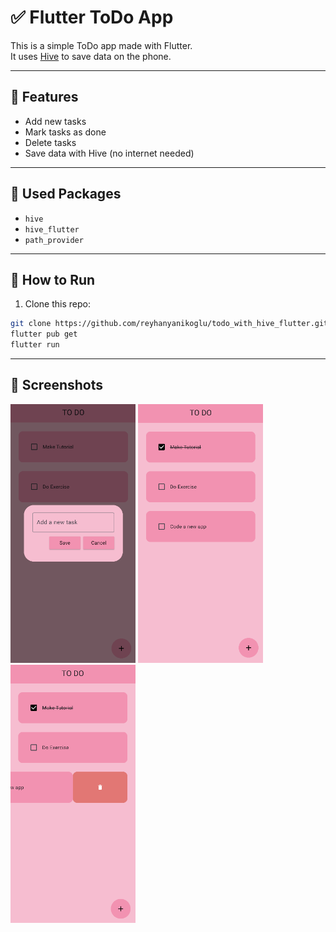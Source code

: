 # ✅ Flutter ToDo App

This is a simple ToDo app made with Flutter.  
It uses [Hive](https://pub.dev/packages/hive) to save data on the phone.

---

## 📱 Features
- Add new tasks
- Mark tasks as done
- Delete tasks
- Save data with Hive (no internet needed)

---

## 🧱 Used Packages
- `hive`
- `hive_flutter`
- `path_provider`

---

## 🧰 How to Run

1. Clone this repo:
```bash
git clone https://github.com/reyhanyanikoglu/todo_with_hive_flutter.git
flutter pub get
flutter run
```

---

## 📸 Screenshots
<div>
<img src="https://github.com/reyhanyanikoglu/assets/blob/main/flutter-todo-images/add-task.png" alt="Reyhan's GIF" width="200"/>
<img src="https://github.com/reyhanyanikoglu/assets/blob/main/flutter-todo-images/home.png" alt="Reyhan's GIF" width="200"/>
<img src="https://github.com/reyhanyanikoglu/assets/blob/main/flutter-todo-images/delete.png" alt="Reyhan's GIF" width="200"/>
</div>


